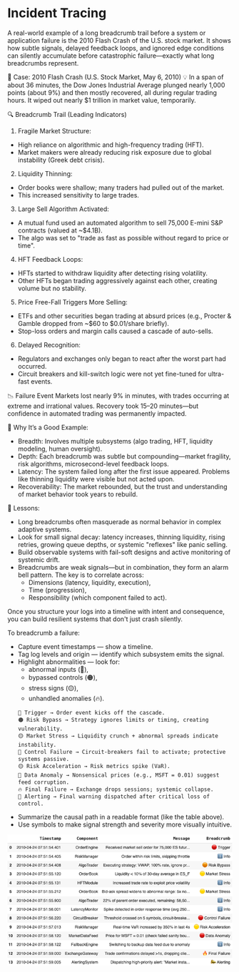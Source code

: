 # Incident Tracing

A real-world example of a long breadcrumb trail before a system or application failure is the 2010 Flash Crash of the U.S. stock market. It shows how subtle signals, delayed feedback loops, and ignored edge conditions can silently accumulate before catastrophic failure—exactly what long breadcrumbs represent.

🧵 Case: 2010 Flash Crash (U.S. Stock Market, May 6, 2010)
💡 In a span of about 36 minutes, the Dow Jones Industrial Average plunged nearly 1,000 points (about 9%) and then mostly recovered, all during regular trading hours. It wiped out nearly $1 trillion in market value, temporarily.

🔍 Breadcrumb Trail (Leading Indicators)
1. Fragile Market Structure:
- High reliance on algorithmic and high-frequency trading (HFT).
- Market makers were already reducing risk exposure due to global instability (Greek debt crisis).

2. Liquidity Thinning:
- Order books were shallow; many traders had pulled out of the market.
- This increased sensitivity to large trades.

3. Large Sell Algorithm Activated:
- A mutual fund used an automated algorithm to sell 75,000 E-mini S&P contracts (valued at ~$4.1B).
- The algo was set to "trade as fast as possible without regard to price or time".

4. HFT Feedback Loops:
- HFTs started to withdraw liquidity after detecting rising volatility.
- Other HFTs began trading aggressively against each other, creating volume but no stability.

5. Price Free-Fall Triggers More Selling:
- ETFs and other securities began trading at absurd prices (e.g., Procter & Gamble dropped from ~$60 to $0.01/share briefly).
- Stop-loss orders and margin calls caused a cascade of auto-sells.

6. Delayed Recognition:
- Regulators and exchanges only began to react after the worst part had occurred.
- Circuit breakers and kill-switch logic were not yet fine-tuned for ultra-fast events.


📉 Failure Event
Markets lost nearly 9% in minutes, with trades occurring at extreme and irrational values. Recovery took 15–20 minutes—but confidence in automated trading was permanently impacted.

🎯 Why It’s a Good Example:
- Breadth: Involves multiple subsystems (algo trading, HFT, liquidity modeling, human oversight).
- Depth: Each breadcrumb was subtle but compounding—market fragility, risk algorithms, microsecond-level feedback loops.
- Latency: The system failed long after the first issue appeared. Problems like thinning liquidity were visible but not acted upon.
- Recoverability: The market rebounded, but the trust and understanding of market behavior took years to rebuild.

🧠 Lessons:
- Long breadcrumbs often masquerade as normal behavior in complex adaptive systems.
- Look for small signal decay: latency increases, thinning liquidity, rising retries, growing queue depths, or systemic "reflexes" like panic selling.
- Build observable systems with fail-soft designs and active monitoring of systemic drift.
- Breadcrumbs are weak signals—but in combination, they form an alarm bell pattern. The key is to correlate across:
	- Dimensions (latency, liquidity, execution),
	- Time (progression),
	- Responsibility (which component failed to act).

Once you structure your logs into a timeline with intent and consequence, you can build resilient systems that don't just crash silently.

To breadcrumb a failure:
- Capture event timestamps — show a timeline.
- Tag log levels and origin — identify which subsystem emits the signal.
- Highlight abnormalities — look for:
	- abnormal inputs (🔴),
	- bypassed controls (🟠),
	- stress signs (🟡),
	- unhandled anomalies (🔥).
	```
	🔴 Trigger → Order event kicks off the cascade.
	🟠 Risk Bypass → Strategy ignores limits or timing, creating vulnerability.
	🟡 Market Stress → Liquidity crunch + abnormal spreads indicate instability.
	🔴 Control Failure → Circuit-breakers fail to activate; protective systems passive.
	🟡 Risk Acceleration → Risk metrics spike (VaR).
	🔴 Data Anomaly → Nonsensical prices (e.g., MSFT = 0.01) suggest feed corruption.
	🔥 Final Failure → Exchange drops sessions; systemic collapse.
	📣 Alerting → Final warning dispatched after critical loss of control.
	```
- Summarize the causal path in a readable format (like the table above).
- Use symbols to make signal strength and severity more visually intuitive.

![failure_trace_reporting](failure_trace_reporting.png)